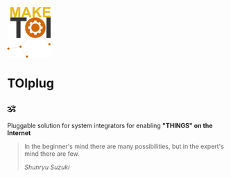 <img src="docs/_static/MakeToI.png" width=100>

# TOIplug

## :om:
Pluggable solution for system integrators for enabling **"THINGS" on the Internet**

> In the beginner's mind there are many possibilities, but in the expert's mind there are few.
>
> *Shunryu Suzuki*
